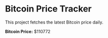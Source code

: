 # Bitcoin Price Tracker

This project fetches the latest Bitcoin price daily.

**Bitcoin Price:** $110772
